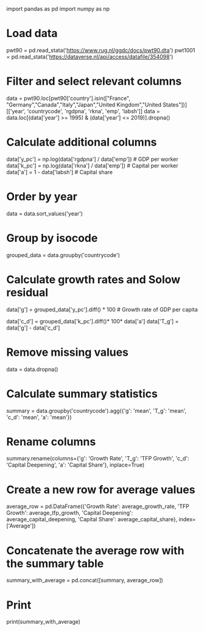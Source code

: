 import pandas as pd
import numpy as np


# Load data
pwt90 = pd.read_stata('https://www.rug.nl/ggdc/docs/pwt90.dta')
pwt1001 = pd.read_stata('https://dataverse.nl/api/access/datafile/354098')

# Filter and select relevant columns
data = pwt90.loc[pwt90['country'].isin(["France", "Germany","Canada","Italy","Japan","United Kingdom","United States"])][['year', 'countrycode', 'rgdpna', 'rkna', 'emp', 'labsh']]
data = data.loc[(data['year'] >= 1995) & (data['year'] <= 2019)].dropna()

# Calculate additional columns
data['y_pc'] = np.log(data['rgdpna'] / data['emp'])  # GDP per worker
data['k_pc'] = np.log(data['rkna'] / data['emp'])  # Capital per worker
data['a'] = 1 - data['labsh']  # Capital share


# Order by year
data = data.sort_values('year')

# Group by isocode
grouped_data = data.groupby('countrycode')



# Calculate growth rates and Solow residual
data['g'] = grouped_data['y_pc'].diff() * 100  # Growth rate of GDP per capita

data['c_d'] = grouped_data['k_pc'].diff()* 100* data['a']
data['T_g'] = data['g'] - data['c_d']



# Remove missing values
data = data.dropna()




# Calculate summary statistics
summary = data.groupby('countrycode').agg({'g': 'mean',
                                           'T_g': 'mean',
                                           'c_d': 'mean',
                                           'a': 'mean'})



# Rename columns
summary.rename(columns={'g': 'Growth Rate',
                        'T_g': 'TFP Growth',
                        'c_d': 'Capital Deepening',
                         'a': 'Capital Share'}, inplace=True)

# Create a new row for average values
average_row = pd.DataFrame({'Growth Rate': average_growth_rate,
                            'TFP Growth': average_tfp_growth,
                            'Capital Deepening': average_capital_deepening,
                            'Capital Share': average_capital_share}, index=['Average'])

# Concatenate the average row with the summary table
summary_with_average = pd.concat([summary, average_row])

# Print
print(summary_with_average)



